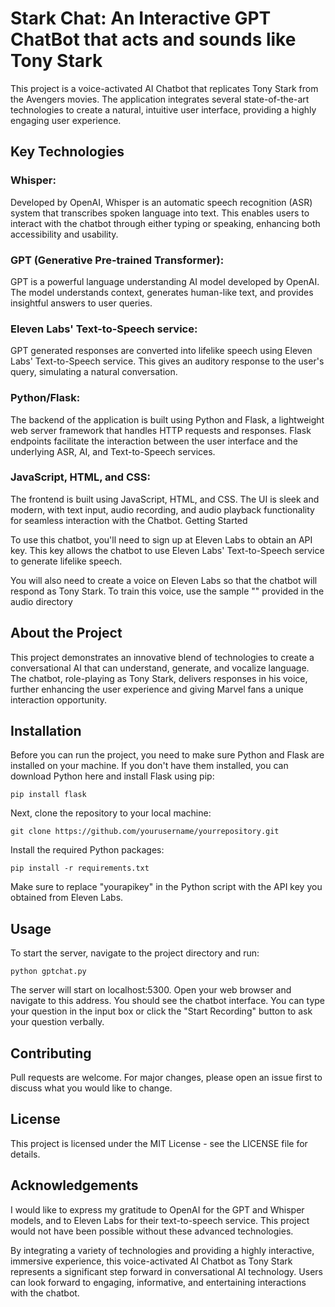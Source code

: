 # Stark Chat: An Interactive GPT ChatBot that acts and sounds like Tony Stark

This project is a voice-activated AI Chatbot that replicates Tony Stark from the Avengers movies. The application integrates several state-of-the-art technologies to create a natural, intuitive user interface, providing a highly engaging user experience.

## Key Technologies

### Whisper: 
Developed by OpenAI, Whisper is an automatic speech recognition (ASR) system that transcribes spoken language into text. This enables users to interact with the chatbot through either typing or speaking, enhancing both accessibility and usability.

### GPT (Generative Pre-trained Transformer): 
GPT is a powerful language understanding AI model developed by OpenAI. The model understands context, generates human-like text, and provides insightful answers to user queries.

### Eleven Labs' Text-to-Speech service: 
GPT generated responses are converted into lifelike speech using Eleven Labs' Text-to-Speech service. This gives an auditory response to the user's query, simulating a natural conversation.

### Python/Flask: 
The backend of the application is built using Python and Flask, a lightweight web server framework that handles HTTP requests and responses. Flask endpoints facilitate the interaction between the user interface and the underlying ASR, AI, and Text-to-Speech services.

### JavaScript, HTML, and CSS: 
The frontend is built using JavaScript, HTML, and CSS. The UI is sleek and modern, with text input, audio recording, and audio playback functionality for seamless interaction with the Chatbot.
Getting Started

To use this chatbot, you'll need to sign up at Eleven Labs to obtain an API key. This key allows the chatbot to use Eleven Labs' Text-to-Speech service to generate lifelike speech.

You will also need to create a voice on Eleven Labs so that the chatbot will respond as Tony Stark. To train this voice, use the sample "" provided in the audio directory

## About the Project

This project demonstrates an innovative blend of technologies to create a conversational AI that can understand, generate, and vocalize language. The chatbot, role-playing as Tony Stark, delivers responses in his voice, further enhancing the user experience and giving Marvel fans a unique interaction opportunity.

## Installation

Before you can run the project, you need to make sure Python and Flask are installed on your machine. If you don't have them installed, you can download Python here and install Flask using pip:


```
pip install flask
```
Next, clone the repository to your local machine:

```
git clone https://github.com/yourusername/yourrepository.git
```
Install the required Python packages:

```
pip install -r requirements.txt
```
Make sure to replace "yourapikey" in the Python script with the API key you obtained from Eleven Labs.

## Usage

To start the server, navigate to the project directory and run:

```
python gptchat.py
```
The server will start on localhost:5300. Open your web browser and navigate to this address. You should see the chatbot interface. You can type your question in the input box or click the "Start Recording" button to ask your question verbally.

## Contributing

Pull requests are welcome. For major changes, please open an issue first to discuss what you would like to change.

## License

This project is licensed under the MIT License - see the LICENSE file for details.

## Acknowledgements

I would like to express my gratitude to OpenAI for the GPT and Whisper models, and to Eleven Labs for their text-to-speech service. This project would not have been possible without these advanced technologies.

By integrating a variety of technologies and providing a highly interactive, immersive experience, this voice-activated AI Chatbot as Tony Stark represents a significant step forward in conversational AI technology. Users can look forward to engaging, informative, and entertaining interactions with the chatbot.
